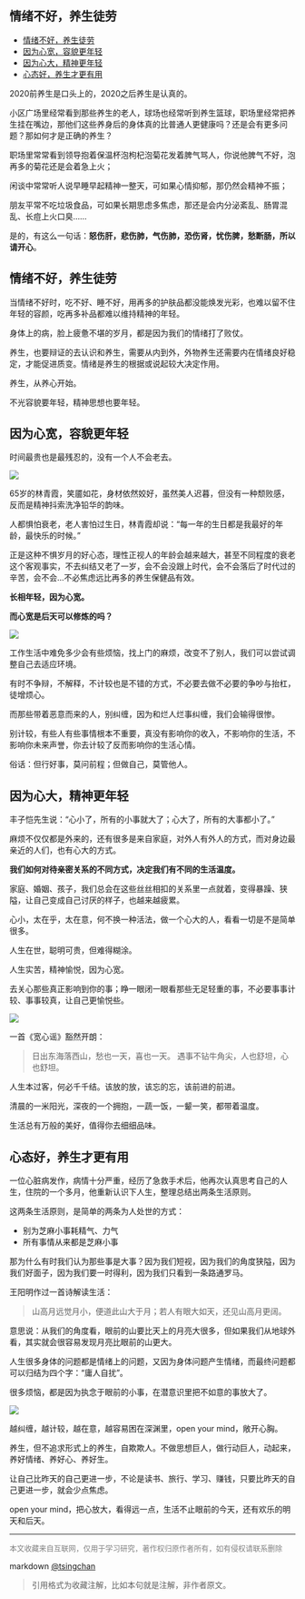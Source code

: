 情绪不好，养生徒劳
----
<!-- TOC -->

- [情绪不好，养生徒劳](#情绪不好养生徒劳)
- [因为心宽，容貌更年轻](#因为心宽容貌更年轻)
- [因为心大，精神更年轻](#因为心大精神更年轻)
- [心态好，养生才更有用](#心态好养生才更有用)

<!-- /TOC -->

2020前养生是口头上的，2020之后养生是认真的。

小区广场里经常看到那些养生的老人，球场也经常听到养生篮球，职场里经常把养生挂在嘴边，那他们这些养身后的身体真的比普通人更健康吗？还是会有更多问题？那如何才是正确的养生？


职场里常常看到领导抱着保温杯泡枸杞泡菊花发着脾气骂人，你说他脾气不好，泡再多的菊花还是会着急上火；

闲谈中常常听人说早睡早起精神一整天，可如果心情抑郁，那仍然会精神不振；  

朋友平常不吃垃圾食品，可如果长期思虑多焦虑，那还是会内分泌紊乱、肠胃混乱、长痘上火口臭……


是的，有这么一句话：**怒伤肝，悲伤肺，气伤肺，恐伤肾，忧伤脾，愁断肠，所以请开心**。


## 情绪不好，养生徒劳


当情绪不好时，吃不好、睡不好，用再多的护肤品都没能焕发光彩，也难以留不住年轻的容颜，吃再多补品都难以维持精神的年轻。

身体上的病，脸上疲惫不堪的岁月，都是因为我们的情绪打了败仗。  

养生，也要辩证的去认识和养生，需要从内到外，外物养生还需要内在情绪良好稳定，才能促进质变。情绪是养生的根据或说起较大决定作用。

养生，从养心开始。

不光容貌要年轻，精神思想也要年轻。



## 因为心宽，容貌更年轻

时间最贵也是最残忍的，没有一个人不会老去。  

![](https://mmbiz.qpic.cn/mmbiz_jpg/FKTicNd1GokVuomvAwoMk8sxP6n2UWTsVXnnHxDRIrs9TfatI352KnvbadKLiaEG1vTk9z5Bk6icTTUy7Eu1u4XXg/640?wx_fmt=jpeg)

65岁的林青霞，笑靥如花，身材依然姣好，虽然美人迟暮，但没有一种颓败感，反而是精神抖索洗净铅华的韵味。


人都惧怕衰老，老人害怕过生日，林青霞却说：“每一年的生日都是我最好的年龄，最快乐的时候。”

正是这种不惧岁月的好心态，理性正视人的年龄会越来越大，甚至不同程度的衰老这个客观事实，不去纠结又老了一岁，会不会没跟上时代，会不会落后了时代过的辛苦，会不会...不必焦虑远比再多的养生保健品有效。  


**长相年轻，因为心宽。**

**而心宽是后天可以修炼的吗？** 

![](http://www.guojicoffee.com/uploadfile/2016/0706/20160706115605455.jpg)

工作生活中难免多少会有些烦恼，找上门的麻烦，改变不了别人，我们可以尝试调整自己去适应环境。

有时不争辩，不解释，不计较也是不错的方式，不必要去做不必要的争吵与抬杠，徒增烦心。

而那些带着恶意而来的人，别纠缠，因为和烂人烂事纠缠，我们会输得很惨。

别计较，有些人有些事情根本不重要，真没有影响你的收入，不影响你的生活，不影响你未来声誉，你去计较了反而影响你的生活心情。

俗话：但行好事，莫问前程；但做自己，莫管他人。


## 因为心大，精神更年轻


丰子恺先生说：“心小了，所有的小事就大了；心大了，所有的大事都小了。”

麻烦不仅仅都是外来的，还有很多是来自家庭，对外人有外人的方式，而对身边最亲近的人们，也有心大的方式。

**我们如何对待亲密关系的不同方式，决定我们有不同的生活温度。** 

家庭、婚姻、孩子，我们总会在这些丝丝相扣的关系里一点就着，变得暴躁、狭隘，让自己变成自己讨厌的样子，也越来越疲累。

心小，太在乎，太在意，何不换一种活法，做一个心大的人，看看一切是不是简单很多。

人生在世，聪明可贵，但难得糊涂。

人生实苦，精神愉悦，因为心宽。

去关心那些真正影响到你的事；睁一眼闭一眼看那些无足轻重的事，不必要事事计较、事事较真，让自己更愉悦些。

![](http://inews.gtimg.com/newsapp_bt/0/11246427917/1000.jpg)

一首《宽心谣》豁然开朗：

> 日出东海落西山，愁也一天，喜也一天。
> 遇事不钻牛角尖，人也舒坦，心也舒坦。


人生本过客，何必千千结。该放的放，该忘的忘，该前进的前进。

清晨的一米阳光，深夜的一个拥抱，一蔬一饭，一颦一笑，都带着温度。

生活总有万般的美好，值得你去细细品味。

## 心态好，养生才更有用


一位心脏病发作，病情十分严重，经历了急救手术后，他再次认真思考自己的人生，住院的一个多月，他重新认识下人生，整理总结出两条生活原则。

这两条生活原则，是简单的两条为人处世的方式：

- 别为芝麻小事耗精气、力气
- 所有事情从来都是芝麻小事

那为什么有时我们认为那些事是大事？因为我们短视，因为我们的角度狭隘，因为我们好面子，因为我们要一时得利，因为我们只看到一条路通罗马。

王阳明作过一首诗解读生活：

> 山高月远觉月小，便道此山大于月；若人有眼大如天，还见山高月更阔。

意思说：从我们的角度看，眼前的山要比天上的月亮大很多，但如果我们从地球外看，其实就会很容易发现月亮比眼前的山更大。

人生很多身体的问题都是情绪上的问题，又因为身体问题产生情绪，而最终问题都可以归结为四个字：“庸人自扰”。

很多烦恼，都是因为执念于眼前的小事，在潜意识里把不如意的事放大了。  

![](http://dpic.tiankong.com/1z/ai/QJ6648301998.jpg)

越纠缠，越计较，越在意，越容易困在深渊里，open your mind，敞开心胸。

养生，但不追求形式上的养生，自欺欺人。不做思想巨人，做行动巨人，动起来，养好情绪、养好心、养好生。


让自己比昨天的自己更进一步，不论是读书、旅行、学习、赚钱，只要比昨天的自己更进一步，就会少点焦虑。

open your mind，把心放大，看得远一点，生活不止眼前的今天，还有欢乐的明天和后天。 

----
<font size=2 color='grey'>本文收藏来自互联网，仅用于学习研究，著作权归原作者所有，如有侵权请联系删除</font>

markdown [@tsingchan](https://github.com/tsingchan) 

> 引用格式为收藏注解，比如本句就是注解，非作者原文。